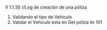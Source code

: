 V 1.1.30  //Log de  creación de una póliza

1. Validando el tipo de Vehiculo
2. Validar el Vehiculo esta en Get poliza lin 101